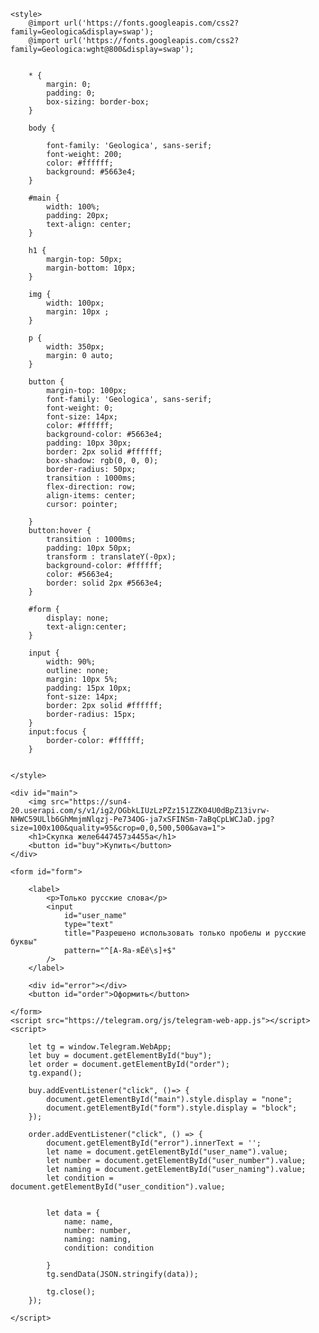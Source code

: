 <!doctype html>
<html lang="ru">
<head>
    <meta charset="UTF-8">
    <meta name="viewport"
          content="width=device-width, user-scalable=no, initial-scale=1.0, maximum-scale=1.0, minimum-scale=1.0">
    <meta http-equiv="X-UA-Compatible" content="ie=edge">
    <title>NoXeon</title>

    <style>
        @import url('https://fonts.googleapis.com/css2?family=Geologica&display=swap');
        @import url('https://fonts.googleapis.com/css2?family=Geologica:wght@800&display=swap');


        * {
            margin: 0;
            padding: 0;
            box-sizing: border-box;
        }

        body {

            font-family: 'Geologica', sans-serif;
            font-weight: 200;
            color: #ffffff;
            background: #5663e4;
        }

        #main {
            width: 100%;
            padding: 20px;
            text-align: center;
        }

        h1 {
            margin-top: 50px;
            margin-bottom: 10px;
        }

        img {
            width: 100px;
            margin: 10px ;
        }

        p {
            width: 350px;
            margin: 0 auto;
        }

        button {
            margin-top: 100px;
            font-family: 'Geologica', sans-serif;
            font-weight: 0;
            font-size: 14px;
            color: #ffffff;
            background-color: #5663e4;
            padding: 10px 30px;
            border: 2px solid #ffffff;
            box-shadow: rgb(0, 0, 0);
            border-radius: 50px;
            transition : 1000ms;
            flex-direction: row;
            align-items: center;
            cursor: pointer;

        }
        button:hover {
            transition : 1000ms;
            padding: 10px 50px;
            transform : translateY(-0px);
            background-color: #ffffff;
            color: #5663e4;
            border: solid 2px #5663e4;
        }

        #form {
            display: none;
            text-align:center;
        }

        input {
            width: 90%;
            outline: none;
            margin: 10px 5%;
            padding: 15px 10px;
            font-size: 14px;
            border: 2px solid #ffffff;
            border-radius: 15px;
        }
        input:focus {
            border-color: #ffffff;
        }


    </style>
</head>
<body>

    <div id="main">
        <img src="https://sun4-20.userapi.com/s/v1/ig2/OGbkLIUzLzPZz151ZZK04U0dBpZ13ivrw-NHWC59ULlb6GhMmjmNlqzj-Pe734OG-ja7xSFINSm-7aBqCpLWCJaD.jpg?size=100x100&quality=95&crop=0,0,500,500&ava=1">
        <h1>Скупка желе6447457з4455а</h1>
        <button id="buy">Купить</button>
    </div>

    <form id="form">

        <label>
            <p>Только русские слова</p>
            <input
                id="user_name"    
                type="text"
                title="Разрешено использовать только пробелы и русские буквы"
                pattern="^[А-Яа-яЁё\s]+$"
            />
        </label>

<!--        <label>-->
<!--            <p>Введите число от 1 до 9</p>-->
<!--            <input type="text" id="user_name" required placeholder="Как к Вам обращаться?" title="от 3 символов" pattern="^[A-Za-zА-Яа-яЁё\s]{3,}">-->
<!--        </label>-->
<!--        -->
<!--        <label>-->
<!--            <p>Введите число от 1 до 9</p>-->
<!--            <input type="text" id="user_number" required placeholder="Введите номер телефона" title="от 10 до 11 цифр" pattern="[0-9]{10,11}">-->
<!--        </label>-->
<!--        -->
<!--        <label>-->
<!--            <p>Введите число от 1 до 9</p>-->
<!--             <input type="text" id="user_naming" required placeholder="Название комплектующего" title="от 3 символов" pattern="^[A-Za-zА-Яа-яЁё\s]{3,}">-->
<!--            -->
<!--        </label>-->
<!--        -->
<!--        <label>-->
<!--            <p>Введите число от 1 до 9</p>-->
<!--            <input type="text" id="user_condition" required placeholder="Состояние комплектующего" title="от 3 символов" pattern="^[A-Za-zА-Яа-яЁё\s]{3,}">-->
<!--        </label>-->

<!--        <input type="text" id="user_name" required placeholder="Как к Вам обращаться?" title="от 3 символов" pattern="^[A-Za-zА-Яа-яЁё\s]{3,}">-->



<!--        <input type="text" id="user_number" required placeholder="Введите номер телефона" title="от 10 до 11 цифр" pattern="[0-9]{10,11}">-->



<!--        <input type="text" id="user_naming" required placeholder="Название комплектующего" title="от 3 символов" pattern="^[A-Za-zА-Яа-яЁё\s]{3,}">-->



<!--        <input type="text" id="user_condition" required placeholder="Состояние комплектующего" title="от 3 символов" pattern="^[A-Za-zА-Яа-яЁё\s]{3,}">-->



        <div id="error"></div>
        <button id="order">Оформить</button>

    </form>
    <script src="https://telegram.org/js/telegram-web-app.js"></script>
    <script>

        let tg = window.Telegram.WebApp;
        let buy = document.getElementById("buy");
        let order = document.getElementById("order");
        tg.expand();

        buy.addEventListener("click", ()=> {
            document.getElementById("main").style.display = "none";
            document.getElementById("form").style.display = "block";
        });

        order.addEventListener("click", () => {
            document.getElementById("error").innerText = '';
            let name = document.getElementById("user_name").value;
            let number = document.getElementById("user_number").value;
            let naming = document.getElementById("user_naming").value;
            let condition = document.getElementById("user_condition").value;


            let data = {
                name: name,
                number: number,
                naming: naming,
                condition: condition

            }
            tg.sendData(JSON.stringify(data));

            tg.close();
        });

    </script>
</body>
</html>
